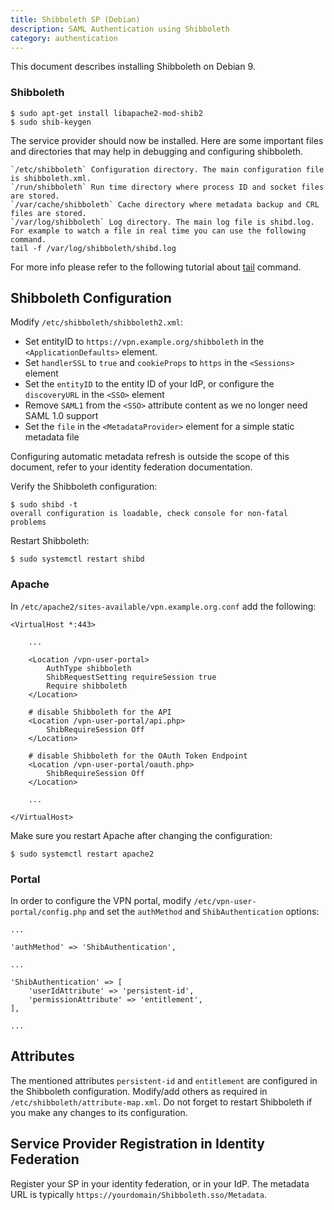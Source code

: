 ```yaml
---
title: Shibboleth SP (Debian)
description: SAML Authentication using Shibboleth
category: authentication
---
```


This document describes installing Shibboleth on Debian 9.

### Shibboleth

    $ sudo apt-get install libapache2-mod-shib2
    $ sudo shib-keygen

The service provider should now be installed. Here are some important files
and directories that may help in debugging and configuring shibboleth.

    `/etc/shibboleth` Configuration directory. The main configuration file
    is shibboleth.xml.
    `/run/shibboleth` Run time directory where process ID and socket files
    are stored.
    `/var/cache/shibboleth` Cache directory where metadata backup and CRL
    files are stored.
    `/var/log/shibboleth` Log directory. The main log file is shibd.log.
    For example to watch a file in real time you can use the following command.
    tail -f /var/log/shibboleth/shibd.log
For more info please refer to the following
tutorial about [tail](https://shapeshed.com/unix-tail/) command.

## Shibboleth Configuration

Modify `/etc/shibboleth/shibboleth2.xml`:

* Set entityID to `https://vpn.example.org/shibboleth` in the
  `<ApplicationDefaults>` element.
* Set `handlerSSL` to `true` and `cookieProps` to `https` in the `<Sessions>`
  element
* Set the `entityID` to the entity ID of your IdP, or configure the
  `discoveryURL` in the `<SSO>` element
* Remove `SAML1` from the `<SSO>` attribute content as we no longer need SAML
  1.0 support
* Set the `file` in the `<MetadataProvider>` element for a simple static
  metadata file

Configuring automatic metadata refresh is outside the scope of this document,
refer to your identity federation documentation.

Verify the Shibboleth configuration:

    $ sudo shibd -t
    overall configuration is loadable, check console for non-fatal problems

Restart Shibboleth:

    $ sudo systemctl restart shibd

### Apache

In `/etc/apache2/sites-available/vpn.example.org.conf` add the following:

    <VirtualHost *:443>

        ...

        <Location /vpn-user-portal>
            AuthType shibboleth
            ShibRequestSetting requireSession true
            Require shibboleth
        </Location>

        # disable Shibboleth for the API
        <Location /vpn-user-portal/api.php>
            ShibRequireSession Off
        </Location>

        # disable Shibboleth for the OAuth Token Endpoint
        <Location /vpn-user-portal/oauth.php>
            ShibRequireSession Off
        </Location>

        ...

    </VirtualHost>

Make sure you restart Apache after changing the configuration:

    $ sudo systemctl restart apache2

### Portal

In order to configure the VPN portal, modify `/etc/vpn-user-portal/config.php`
and set the `authMethod` and `ShibAuthentication` options:

    ...

    'authMethod' => 'ShibAuthentication',

    ...

    'ShibAuthentication' => [
        'userIdAttribute' => 'persistent-id',
        'permissionAttribute' => 'entitlement',
    ],

    ...

## Attributes

The mentioned attributes `persistent-id` and `entitlement` are configured in
the Shibboleth configuration. Modify/add others as required in
`/etc/shibboleth/attribute-map.xml`. Do not forget to restart Shibboleth if
you make any changes to its configuration.

## Service Provider Registration in Identity Federation

Register your SP in your identity federation, or in your IdP. The
metadata URL is typically `https://yourdomain/Shibboleth.sso/Metadata`.